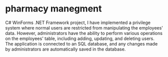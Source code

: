 # pharmacy manegment 
 C# WinForms .NET Framework project, I have implemented a privilege system where normal users are restricted from manipulating the employees' data. However, administrators have the ability to perform various operations on the employees' table, including adding, updating, and deleting users. The application is connected to an SQL database, and any changes made by administrators are automatically saved in the database.
